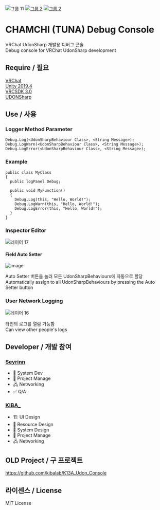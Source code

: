 ![그룹 11](https://user-images.githubusercontent.com/31209389/162854013-bea8905c-fcba-4499-8406-762b7b29ff89.png)
[![그룹 2](https://user-images.githubusercontent.com/31209389/162854080-7c9a03d4-d1ba-4c7a-aab2-ba92b8a356e7.png)](https://booth.pm/ko/items/3779891)
[![그룹 2](https://user-images.githubusercontent.com/31209389/162855182-0022e7c9-c747-437a-ad5c-d34da509a007.png)](https://github.com/vrchat-community/UdonSharp)


# CHAMCHI (TUNA) Debug Console
VRChat UdonSharp 개발용 디버그 콘솔<br>
Debug console for VRChat UdonSharp development<br>
  
## Require / 필요
[VRChat](https://store.steampowered.com/app/438100/VRChat/)<br>
[Unity 2019.4](https://unity3d.com/kr/unity/whats-new/2019.4.31)<br>
[VRCSDK 3.0](https://vrchat.com/home/download)<br>
[UDONSharp](https://github.com/MerlinVR/UdonSharp)<br>

## Use / 사용

### Logger Method Parameter
```CSharp
Debug.Log(<UdonSharpBehaviour Class>, <String Message>);
Debug.LogWarn(<UdonSharpBehaviour Class>, <String Message>);
Debug.LogError(<UdonSharpBehaviour Class>, <String Message>);
```

### Example
```CSharp
public class MyClass
{
  public logPanel Debug;
  
  public void MyFunction()
  {
    Debug.Log(this, "Hello, World!");
    Debug.LogWarn(this, "Hello, World!");
    Debug.LogError(this, "Hello, World!");
  }
}
```

### Inspector Editor
![레이어 17](https://user-images.githubusercontent.com/31209389/162856572-66939b3b-7d02-4902-8e66-1b4d017e78f8.png)<br>

#### Field Auto Setter
![image](https://user-images.githubusercontent.com/31209389/162856150-64858806-bb20-4371-8a84-23c826271205.png)<br>

Auto Setter 버튼을 눌러 모든 UdonSharpBehaviours에 자동으로 할당<br>
Automatically assign to all UdonSharpBehaviours by pressing the Auto Setter button<br>

### User Network Logging
![레이어 16](https://user-images.githubusercontent.com/31209389/162856433-6b547204-7433-40ce-8279-c316d8ae3fca.png)

타인의 로그를 열람 가능함<br>
Can view other people's logs<br>
  
## Developer / 개발 참여
### [Seyrinn](https://github.com/seyrinn)
* 🎲 System Dev<br>
* 📓 Project Manage<br>
* 🖧 Networking<br>
* ✅ Q/A<br>
### [KIBA_](https://github.com/kibalab)
* 🏗 UI Design<br>
* 🎨 Resource Design<br>
* 🎲 System Design<br>
* 📓 Project Manage<br>
* 🖧 Networking<br>

## OLD Project / 구 프로젝트
https://github.com/kibalab/K13A_Udon_Console

## 라이센스 / License

MIT License
